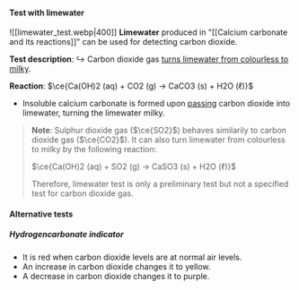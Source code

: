 #### Test with limewater
![[limewater_test.webp|400]]
**Limewater** produced in "[[Calcium carbonate and its reactions]]" can be used for detecting carbon dioxide.

**Test description**:
↪️ Carbon dioxide gas <u>turns limewater from colourless to milky</u>.

**Reaction**: $\ce{Ca(OH)2 (aq) + CO2 (g) -> CaCO3 (s) + H2O (ℓ)}$
- Insoluble calcium carbonate is formed upon <u>passing</u> carbon dioxide into limewater, turning the limewater milky.

> **Note**:
> Sulphur dioxide gas ($\ce{SO2}$) behaves similarily to carbon dioxide gas ($\ce{CO2}$). It can also turn limewater from colourless to milky by the following reaction:
> 
> $\ce{Ca(OH)2 (aq) + SO2 (g) -> CaSO3 (s) + H2O (ℓ)}$
> 
> Therefore, limewater test is only a preliminary test but not a specified test for carbon dioxide gas.

#### Alternative tests
##### Hydrogencarbonate indicator
- It is red when carbon dioxide levels are at normal air levels.
- An increase in carbon dioxide changes it to yellow.
- A decrease in carbon dioxide changes it to purple.
